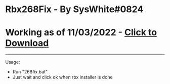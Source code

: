 # Rbx268Fix - By SysWhite#0824 <br>
# Working as of 11/03/2022 - [Click to Download](https://github.com/SysWhiteDev/Rbx268Fix/archive/refs/tags/Working.zip)
---
Usage:
- Run "268fix.bat"
- Just wait and click ok when rbx installer is done
